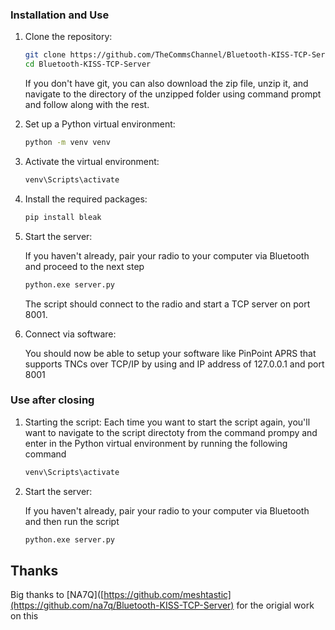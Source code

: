 ### Installation and Use

1. Clone the repository:
   
   ```sh
   git clone https://github.com/TheCommsChannel/Bluetooth-KISS-TCP-Server.git
   cd Bluetooth-KISS-TCP-Server
   ```

   If you don't have git, you can also download the zip file, unzip it, and navigate to the directory of the unzipped folder using command prompt and follow along with the rest.

2. Set up a Python virtual environment:  
   
   ```sh
   python -m venv venv
   ```

3. Activate the virtual environment:  
     
   ```sh
   venv\Scripts\activate  
   ```

4. Install the required packages:  
   
   ```sh
   pip install bleak
   ```

5. Start the server:  

   If you haven't already, pair your radio to your computer via Bluetooth and proceed to the next step
   
   ```sh
   python.exe server.py
   ```

   The script should connect to the radio and start a TCP server on port 8001.

6. Connect via software:  

   You should now be able to setup your software like PinPoint APRS that supports TNCs over TCP/IP by using and IP address of 127.0.0.1 and port 8001


### Use after closing

1. Starting the script:
   Each time you want to start the script again, you'll want to navigate to the script directoty from the command prompy and enter in the Python virtual environment by running the following command
   
   ```sh
   venv\Scripts\activate  
   ```

2. Start the server:  

   If you haven't already, pair your radio to your computer via Bluetooth and then run the script
   
   ```sh
   python.exe server.py
   ```


## Thanks

Big thanks to [NA7Q]([https://github.com/meshtastic](https://github.com/na7q/Bluetooth-KISS-TCP-Server) for the origial work on this
